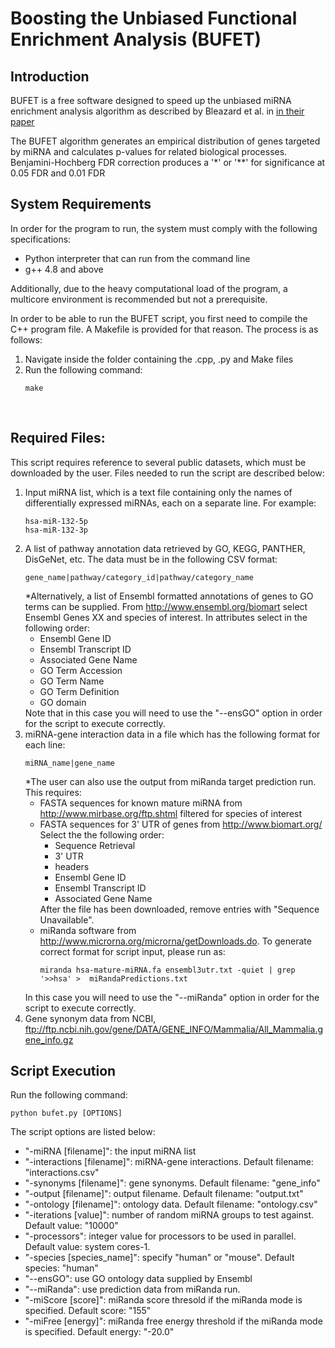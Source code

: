 # Boosting the Unbiased Functional Enrichment Analysis (BUFET)

<h2>Introduction</h2>
<p>BUFET is a free software designed to speed up the unbiased miRNA enrichment analysis algorithm as described by Bleazard et al. in <a href="http://bioinformatics.oxfordjournals.org/content/31/10/1592" target="_blank">in their paper</a></p>
<p>The BUFET algorithm generates an empirical distribution of genes targeted by miRNA and calculates p-values for related biological processes. Benjamini-Hochberg FDR correction produces a '*' or '**' for significance at 0.05 FDR and 0.01 FDR</p>

<h2>System Requirements</h2>
<p>In order for the program to run, the system must comply with the following specifications:
<ul>
    <li>Python interpreter that can run from the command line</li>
    <li>g++ 4.8 and above</li>
</ul>
Additionally, due to the heavy computational load of the program, a multicore environment is recommended but not a prerequisite.</p>

<p>In order to be able to run the BUFET script, you first need to compile the C++ program file. A Makefile is provided for that reason. The process is as follows:<br />
    <ol>
        <li>Navigate inside the folder containing the .cpp, .py and Make files</li>
        <li>Run the following command:
            <pre><code>make</code></pre>
    </ol><br />

<h2>Required Files:</h2>

<p>This script requires reference to several public datasets, which must
be downloaded by the user. Files needed to run the script are described below:

<ol>
    <li>Input miRNA list, which is a text file containing only the names
of differentially expressed miRNAs, each on a separate line. For
example:<br />
        <pre><code>hsa-miR-132-5p
hsa-miR-132-3p</code></pre>
    </li>
    <li>A list of pathway annotation data retrieved by GO, KEGG, PANTHER, DisGeNet, etc. The data must be in the following CSV format:
    <pre><code>gene_name|pathway/category_id|pathway/category_name</code></pre>
    *Alternatively, a list of Ensembl formatted annotations of genes to GO terms can be supplied. From <a href="http://www.ensembl.org/biomart" target="_blank">http://www.ensembl.org/biomart</a> select Ensembl Genes XX
    and species of interest. 
        In attributes select in the following order:
        <ul>
            <li>Ensembl Gene ID</li>
            <li>Ensembl Transcript ID</li>
            <li>Associated Gene Name</li>
            <li>GO Term Accession</li>
            <li>GO Term Name</li>
            <li>GO Term Definition</li>
            <li>GO domain</li>
        </ul>
        Note that in this case you will need to use the "--ensGO" option in order for the script to execute correctly.  
    </li>
    <li>miRNA-gene interaction data in a file which has the following format for each line:
        <pre><code>miRNA_name|gene_name</code></pre>
        *The user can also use the output from miRanda target prediction run. This requires:
        <ul>
            <li>FASTA sequences for known mature miRNA from <a href='http://www.mirbase.org/ftp.shtml' target='_blank'>http://www.mirbase.org/ftp.shtml</a> filtered for species of interest</li>
            <li>FASTA sequences for 3' UTR of genes from <a href='http://www.biomart.org/' target='_blank'>http://www.biomart.org/</a>
                Select the the following order:
                <ul>
                    <li>Sequence Retrieval</li>
                    <li>3' UTR</li>
                    <li>headers</li>
                    <li>Ensembl Gene ID</li>
                    <li>Ensembl Transcript ID</li>
                    <li>Associated Gene Name</li>
                </ul>
                After the file has been downloaded, remove entries with "Sequence Unavailable".
            </li>
            <li>miRanda software from <a href='http://www.microrna.org/microrna/getDownloads.do' target="_blank">http://www.microrna.org/microrna/getDownloads.do</a>.
                To generate correct format for script input, please run as: 
                <pre><code>miranda hsa-mature-miRNA.fa ensembl3utr.txt -quiet | grep '>>hsa' >  miRandaPredictions.txt </code></pre>
            </li>
        </ul>
        In this case you will need to use the "--miRanda" option in order for the script to execute correctly.
    </li>
    <li>Gene synonym data from NCBI, <a href='ftp://ftp.ncbi.nih.gov/gene/DATA/GENE_INFO/Mammalia/All_Mammalia.gene_info.gz' target="_blank">ftp://ftp.ncbi.nih.gov/gene/DATA/GENE_INFO/Mammalia/All_Mammalia.gene_info.gz</a></li>
</ol>

</p>

<h2>Script Execution</h2>

<p>Run the following command:

<pre><code>python bufet.py [OPTIONS]</code></pre>

The script options are listed below:
<ul>
    <li>"-miRNA [filename]": the input miRNA list</li>
    <li>"-interactions [filename]": miRNA-gene interactions. Default filename: "interactions.csv"</li>
    <li>"-synonyms [filename]": gene synonyms. Default filename: "gene_info"</li>
    <li>"-output [filename]": output filename. Default filename: "output.txt"</li>
    <li>"-ontology [filename]": ontology data. Default filename: "ontology.csv"</li>
    <li>"-iterations [value]": number of random miRNA groups to test against. Default value: "10000"</li>
    <li>"-processors": integer value for processors to be used in parallel. Default value: system cores-1.</li>
    <li>"-species [species_name]": specify "human" or "mouse". Default species: "human"</li>
    <li>"--ensGO": use GO ontology data supplied by Ensembl</li>
    <li>"--miRanda": use prediction data from miRanda run.</li>
    <li>"-miScore [score]": miRanda score thresold if the miRanda mode is specified. Default score: "155"</li>
    <li>"-miFree [energy]": miRanda free energy threshold if the miRanda mode is specified. Default energy: "-20.0"</li>
</ul>
</p>

